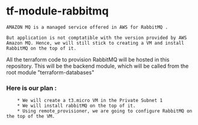 # tf-module-rabbitmq

```
AMAZON MQ is a managed service offered in AWS for RabbitMQ .

But application is not comptatible with the version provided by AWS Amazon MQ. Hence, we will still stick to creating a VM and install RabbitMQ on the top of it.

```

All the terraform code to provision RabbitMQ will be hosted in this repository.
This will be the backend module, which will be called from the root module "terraform-databases"

### Here is our plan :

```
    * We will create a t3.micro VM in the Private Subnet 1 
    * We will install rabbitMQ on the top of it.
    * Using remote_provisioner, we are going to configure RabbitMQ on the top of the VM.
```